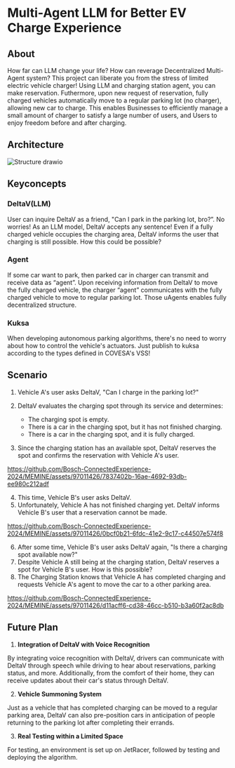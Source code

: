 # Multi-Agent LLM for Better EV Charge Experience

## About
How far can LLM change your life? How can reverage Decentralized Multi-Agent system?
This project can liberate you from the stress of limited electric vehicle charger! Using LLM and charging station agent, you can make reservation. Futhermore, upon new request of reservation, fully charged vehicles automatically move to a regular parking lot (no charger), allowing new car to charge.
This enables Businesses to efficiently manage a small amount of charger to satisfy a large number of users, and Users to enjoy freedom before and after charging.

## Architecture
![Structure drawio](https://github.com/Bosch-ConnectedExperience-2024/MEMINE/assets/97211801/3bf92957-0129-49ca-89bb-4fc700a4988d)

## Keyconcepts
### **DeltaV(LLM)**
  
User can inquire DeltaV as a friend, "Can I park in the parking lot, bro?”. No worries! 
As an LLM model, DeltaV accepts any sentence! 
Even if a fully charged vehicle occupies the charging area, DeltaV informs the user that charging is still possible. 
How this could be possible?

### **Agent**

If some car want to park, then parked car in charger can transmit and receive data as “agent”. Upon receiving information from DeltaV to move the fully charged vehicle, the charger “agent” communicates with the fully charged vehicle to move to regular parking lot. Those uAgents enables fully decentralized structure.

### **Kuksa**

When developing autonomous parking algorithms, there's no need to worry about how to control the vehicle's actuators. 
Just publish to kuksa according to the types defined in COVESA's VSS!

## Scenario

1. Vehicle A's user asks DeltaV, "Can I charge in the parking lot?"

2. DeltaV evaluates the charging spot through its service and determines:

    * The charging spot is empty.
    * There is a car in the charging spot, but it has not finished charging.
    * There is a car in the charging spot, and it is fully charged.

3. Since the charging station has an available spot, DeltaV reserves the spot and confirms the reservation with Vehicle A's user.


https://github.com/Bosch-ConnectedExperience-2024/MEMINE/assets/97011426/7837402b-16ae-4692-93db-ee980c212adf


4. This time, Vehicle B's user asks DeltaV.
5. Unfortunately, Vehicle A has not finished charging yet. DeltaV informs Vehicle B's user that a reservation cannot be made.


https://github.com/Bosch-ConnectedExperience-2024/MEMINE/assets/97011426/0bcf0b21-6fdc-41e2-9c17-c44507e574f8


6. After some time, Vehicle B's user asks DeltaV again, "Is there a charging spot available now?"
7. Despite Vehicle A still being at the charging station, DeltaV reserves a spot for Vehicle B's user. How is this possible?
8. The Charging Station knows that Vehicle A has completed charging and requests Vehicle A's agent to move the car to a other parking area.


https://github.com/Bosch-ConnectedExperience-2024/MEMINE/assets/97011426/d11acff6-cd38-46cc-b510-b3a60f2ac8db



## Future Plan
1. **Integration of DeltaV with Voice Recognition**

By integrating voice recognition with DeltaV, drivers can communicate with DeltaV through speech while driving to hear about reservations, parking status, and more. Additionally, from the comfort of their home, they can receive updates about their car's status through DeltaV.

2. **Vehicle Summoning System**

Just as a vehicle that has completed charging can be moved to a regular parking area, DeltaV can also pre-position cars in anticipation of people returning to the parking lot after completing their errands.

3. **Real Testing within a Limited Space**

For testing, an environment is set up on JetRacer, followed by testing and deploying the algorithm.
